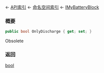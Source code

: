 ← [API索引](Api-Index) ← [命名空间索引](Namespace-Index) ← [IMyBatteryBlock](Sandbox.ModAPI.Ingame.IMyBatteryBlock)

### 概要

```csharp
public bool OnlyDischarge { get; set; }
```

Obsolete

### 返回

[bool](https://docs.microsoft.com/en-us/dotnet/api/System.Boolean?view=netframework-4.6)

